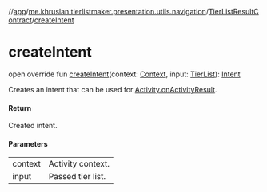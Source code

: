 //[app](../../../index.md)/[me.khruslan.tierlistmaker.presentation.utils.navigation](../index.md)/[TierListResultContract](index.md)/[createIntent](create-intent.md)

# createIntent

open override fun [createIntent](create-intent.md)(context: [Context](https://developer.android.com/reference/kotlin/android/content/Context.html), input: [TierList](../../me.khruslan.tierlistmaker.data.models.tierlist/-tier-list/index.md)): [Intent](https://developer.android.com/reference/kotlin/android/content/Intent.html)

Creates an intent that can be used for [Activity.onActivityResult](https://developer.android.com/reference/kotlin/android/app/Activity.html#onactivityresult).

#### Return

Created intent.

#### Parameters

| | |
|---|---|
| context | Activity context. |
| input | Passed tier list. |
